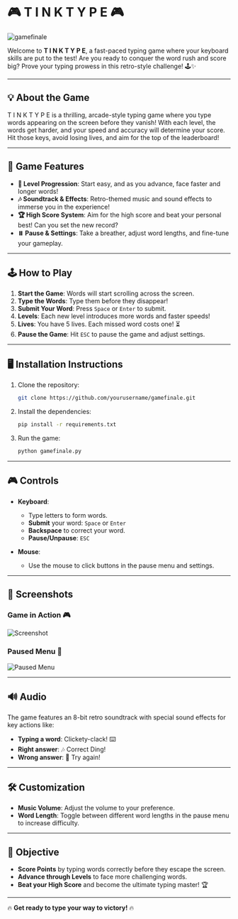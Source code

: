 # 🎮 T I N K T Y P E 🎮

![gamefinale](https://i.giphy.com/media/v1.Y2lkPTc5MGI3NjExaGlxZmh0aWEwc2xrMzl1M2JxOXlvbmZocGpmODYwM3d2cmd1Z3ZwYyZlcD12MV9pbnRlcm5hbF9naWZfYnlfaWQmY3Q9Zw/ufEAqdSsFBvkHzl7pT/giphy.gif)

Welcome to **T I N K T Y P E**, a fast-paced typing game where your keyboard skills are put to the test! Are you ready to conquer the word rush and score big? Prove your typing prowess in this retro-style challenge! 🕹️✨

---

## 💡 **About the Game**

T I N K T Y P E is a thrilling, arcade-style typing game where you type words appearing on the screen before they vanish! With each level, the words get harder, and your speed and accuracy will determine your score. Hit those keys, avoid losing lives, and aim for the top of the leaderboard!

---

## 🚀 **Game Features**

- **🎯 Level Progression**: Start easy, and as you advance, face faster and longer words!
- **🎶 Soundtrack & Effects**: Retro-themed music and sound effects to immerse you in the experience!
- **🏆 High Score System**: Aim for the high score and beat your personal best! Can you set the new record?
- **⏸️ Pause & Settings**: Take a breather, adjust word lengths, and fine-tune your gameplay.

---

## 🕹️ **How to Play**

1. **Start the Game**: Words will start scrolling across the screen.
2. **Type the Words**: Type them before they disappear!
3. **Submit Your Word**: Press `Space` or `Enter` to submit.
4. **Levels**: Each new level introduces more words and faster speeds!
5. **Lives**: You have 5 lives. Each missed word costs one! ⏳
6. **Pause the Game**: Hit `ESC` to pause the game and adjust settings.

---

## 🖥️ **Installation Instructions**

1. Clone the repository:
   ```bash
   git clone https://github.com/yourusername/gamefinale.git
   ```

2. Install the dependencies:
   ```bash
   pip install -r requirements.txt
   ```

3. Run the game:
   ```bash
   python gamefinale.py
   ```

---

## 🎮 **Controls**

- **Keyboard**:
  - Type letters to form words.
  - **Submit** your word: `Space` or `Enter`
  - **Backspace** to correct your word.
  - **Pause/Unpause**: `ESC`
  
- **Mouse**:
  - Use the mouse to click buttons in the pause menu and settings.

---

## 🌈 **Screenshots**

### Game in Action 🎮

![Screenshot](https://media.giphy.com/media/26tPplGWjN0xLybiU/giphy.gif)

### Paused Menu 🔄
![Paused Menu](https://media.giphy.com/media/l4FGBAGK7ssjtWvFe/giphy.gif)

---

## 🔊 **Audio**

The game features an 8-bit retro soundtrack with special sound effects for key actions like:

- **Typing a word**: Clickety-clack! ⌨️
- **Right answer**: 🎶 Correct Ding!
- **Wrong answer**: 🚫 Try again!

---

## 🛠️ **Customization**

- **Music Volume**: Adjust the volume to your preference.
- **Word Length**: Toggle between different word lengths in the pause menu to increase difficulty.
  
---

## 🎯 **Objective**

- **Score Points** by typing words correctly before they escape the screen.
- **Advance through Levels** to face more challenging words.
- **Beat your High Score** and become the ultimate typing master! 🏆
  
---

🔥 **Get ready to type your way to victory!** 🔥

